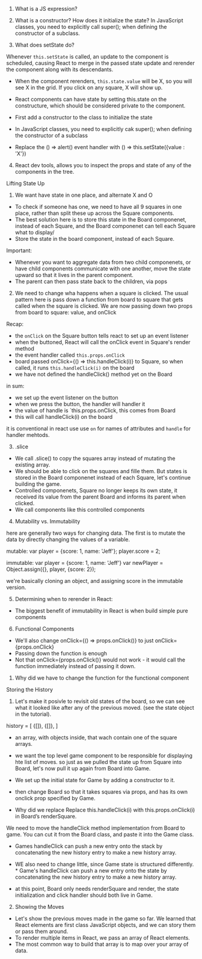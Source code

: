 1. What is a JS expression?

2. What is a constructor? How does it initialize the state? 
In JavaScript classes, you need to explicitly call super(); when defining the constructor of a subclass.

3. What does setState do? 

Whenever `this.setState` is called, an update to the component is scheduled, causing React to merge in the passed state update and rerender the component along with its descendants. 
* When the component rerenders, `this.state.value` will be X, so you will see X in the grid. If you click on any square, X will show up. 

* React components can have state by setting this.state on the constructure, which should be considered private to the component. 
* First add a constructor to the class to initialize the state
* In JavaScript classes, you need to explicitly cak super(); when defining the constructor of a subclass 
* Replace the () => alert() event handler with () => this.setState({value : 'X'})

4. React dev tools, allows you to inspect the props and state of any of the components in the tree. 



Lifting State Up 

1. We want have state in one place, and alternate X and O

* To check if someone has one, we need to have all 9 squares in one place, rather than split these up across the Square components. 
* The best solution here is to store this state in the Board componenet, instead of each Square, and the Board componenet can tell each Square what to display/ 
* Store the state in the board component, instead of each Square. 


Important:
  * Whenever you want to aggregate data from two child componenets, or have child components communicate with one another, move the state upward so that it lives in the parent component. 
  * The parent can then pass state back to the children, via pops


2. We need to change wha happens when a square is clicked. 
   The usual pattern here is pass down a function from board to square that gets called when the square is clicked. 
   We are now passing down two props from board to square: value, and onClick 


Recap:
* the `onClick` on the Square button tells react to set up an event listener
* when the buttoned, React will call the onClick event in Square's render method 
* the event handler called `this.props.onClick` 
* board passed onClick={() => this.handleClick(i)} to Square, so when called, it runs `this.handleClick(i)` on the board
* we have not defined the handleClick() method yet on the Board

in sum:
  * we set up the event listener on the button
  * when we press the button, the handler will handler it
  * the value of handle is `this.props.onClick, this comes from Board
  * this will call handleClick(i) on the board

it is conventional in react use use `on` for names of attributes and `handle` for handler mehtods. 

3. .slice
* We call .slice() to copy the squares array instead of mutating the existing array. 
* We should be able to click on the squares and fille them. But states is stored in the Board componenet instead of each Square, let's continue building the game. 
* Controlled componenets, Square no longer keeps its own state, it received its value from the parent Board and informs its parent when clicked. 
* We call components like this controlled components 


4. Mutability vs. Immutability 

here are generally two ways for changing data. The first is to mutate the data by directly changing the values of a variable. 

mutable:
var player = {score: 1, name: 'Jeff'};
player.score = 2; 

immutable:
var player = {score: 1, name: 'Jeff'}
var newPlayer = Object.assign({}, player, {score: 2});

we're basically cloning an object, and assigning score in the immutable version. 

5. Determining when to rerender in React: 

* The biggest benefit of immutability in React is when build simple pure components 



6. Functional Components
* We'll also change onClick={() => props.onClick()} to just onClick={props.onClick}
* Passing down the function is enough 
* Not that onClick={props.onClick()} would not work - it would call the function immediately instead of passing it down. 
1. Why did we have to change the function for the functional component 




Storing the History


1. Let's make it posivle to revisit old states of the board, so we can see what it looked like after any of the previous moved. (see the state object in the tutorial).

history = [
{[]},
{[]},
]

* an array, with  objects inside, that wach contain one of the square arrays. 
* we want the top level game component to be responsible for displaying hte list of moves. so just as we pulled the state up from Square into Board, let's now pull it up again from Board into Game. 



* We set up the initial state for Game by adding a constructor to it. 
* then change Board so that it takes squares via props, and has its own onclick prop specified by Game. 


* Why did we replace Replace this.handleClick(i) with this.props.onClick(i) in Board’s renderSquare.

We need to move the handleClick method implementation from Board to game. You can cut it from the Board class, and paste it into the Game class. 
* Games handleClick can push a new entry onto the stack by concatenating the new history entry to make a new history array.  


* WE also need to change little, since Game state is structured differently. * Game's handleClick can push a new entry onto the state by concatenating the new history entry to make a new history array.
* at this point, Board only needs renderSquare and render, the state initialization and click handler should both live in Game. 


2. Showing the Moves

* Let's show the previous moves made in the game so far. We learned that React elements are first class JavaScript objects, and we can story them or pass them around. 
* To render multiple items in React, we pass an array of React elements. 
* The most common way to build that array is to map over your array of data. 

